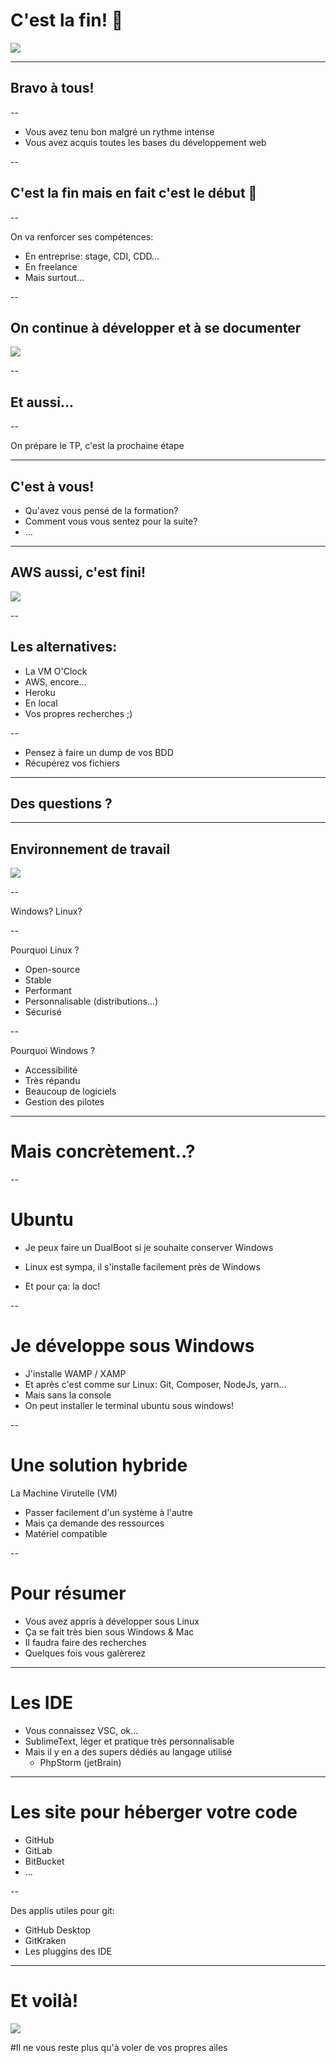 # C'est la fin! 🥲
<img src="https://media.giphy.com/media/fvf8V5uS0Ooywojrm0/giphy.gif">

---

## Bravo à tous!

--

- Vous avez tenu bon malgré un rythme intense
- Vous avez acquis toutes les bases du développement web

--

## C'est la fin mais en fait c'est le début 🤔

--

On va renforcer ses compétences:

- En entreprise: stage, CDI, CDD...
- En freelance
- Mais surtout...

--

## On continue à développer et à se documenter

<img src="https://media.giphy.com/media/QNFhOolVeCzPQ2Mx85/giphy.gif">

--

## Et aussi...

--

On prépare le TP, c'est la prochaine étape

---

## C'est à vous!

- Qu'avez vous pensé de la formation?
- Comment vous vous sentez pour la suite?
- ...

---

## AWS aussi, c'est fini!

<img src="https://media.giphy.com/media/ZjJh0GQPKJTAv2z5Tp/giphy.gif">

--

## Les alternatives:

- La VM O'Clock
- AWS, encore...
- Heroku
- En local
- Vos propres recherches ;)

--

- Pensez à faire un dump de vos BDD 
- Récupérez vos fichiers

---

## Des questions ?

---

## Environnement de travail

<img src="https://media.giphy.com/media/l1J9qemh1La8b0Rag/giphy.gif">

--

Windows? Linux?

--

Pourquoi Linux ?

- Open-source
- Stable
- Performant
- Personnalisable (distributions...)
- Sécurisé

--

Pourquoi Windows ?

- Accessibilité
- Très répandu
- Beaucoup de logiciels
- Gestion des pilotes

---

# Mais concrètement..?

--

# Ubuntu

- Je peux faire un DualBoot si je souhaite conserver Windows

- Linux est sympa, il s'installe facilement près de Windows

- Et pour ça: la doc!

--

# Je développe sous Windows

- J'installe WAMP / XAMP 
- Et après c'est comme sur Linux: Git, Composer, NodeJs, yarn...
- Mais sans la console
- On peut installer le terminal ubuntu sous windows!

--

# Une solution hybride

La Machine Virutelle (VM)

  - Passer facilement d'un système à l'autre
  - Mais ça demande des ressources
  - Matériel compatible
  
--

# Pour résumer

- Vous avez appris à développer sous Linux
- Ça se fait très bien sous Windows & Mac
- Il faudra faire des recherches
- Quelques fois vous galèrerez

---

# Les IDE

- Vous connaissez VSC, ok...
- SublimeText, léger et pratique très personnalisable
- Mais il y en a des supers dédiés au langage utilisé
  - PhpStorm (jetBrain)


---

# Les site pour héberger votre code

- GitHub
- GitLab
- BitBucket
- ...

--

Des applis utiles pour git:

- GitHub Desktop
- GitKraken
- Les pluggins des IDE

---

# Et voilà!

<img src="https://media.giphy.com/media/jAF3mI0ja5hUk/giphy.gif">

#Il ne vous reste plus qu'à voler de vos propres ailes